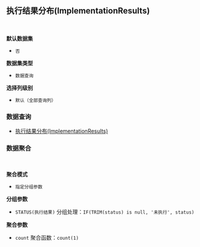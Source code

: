 ## 执行结果分布(ImplementationResults) <!-- {docsify-ignore-all} -->



<br>
<p class="panel-title"><b>默认数据集</b></p>

* `否`

<p class="panel-title"><b>数据集类型</b></p>

* `数据查询`

<p class="panel-title"><b>选择列级别</b></p>

* `默认（全部查询列）`




### 数据查询
  * [执行结果分布(ImplementationResults)](module/TestMgmt/run/query/ImplementationResults)

### 数据聚合

<br>
<p class="panel-title"><b>聚合模式</b></p>

* `指定分组参数`


<p class="panel-title"><b>分组参数</b></p>

* `STATUS(执行结果)`  分组处理：`IF(TRIM(status) is null, '未执行', status)`

<p class="panel-title"><b>聚合参数</b></p>

* `count`  聚合函数：`count(1)`

